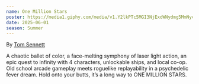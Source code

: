 ```yaml
---
name: One Million Stars
poster: https://media1.giphy.com/media/v1.Y2lkPTc5MGI3NjExdWNydmg5MmNycnBzNWRiMWRubjFvbzdncHA1c3BhMzM3dG1iaHZ2YiZlcD12MV9pbnRlcm5hbF9naWZfYnlfaWQmY3Q9Zw/VmAgPKwUX7VsGMy6FT/giphy.gif
date: 2025-06-01
season: Summer
---
```


By [Tom Sennett](https://store.steampowered.com/app/3361700/One_Million_Stars/)

A chaotic ballet of color, a face-melting symphony of laser light action, an epic quest to infinity with 4 characters, unlockable ships, and local co-op. Old school arcade gameplay meets roguelike replayability in a psychedelic fever dream. Hold onto your butts, it’s a long way to ONE MILLION STARS.
